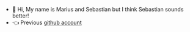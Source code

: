 - 👋 Hi, My name is Marius and Sebastian but I think Sebastian sounds better!
- 👈 Previous [github account](https://github.com/SebastianMB-IT)
